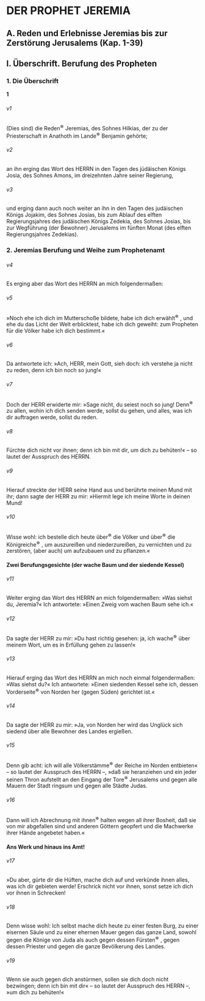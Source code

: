 # DER PROPHET JEREMIA

## A. Reden und Erlebnisse Jeremias bis zur Zerstörung Jerusalems (Kap. 1-39)

## I. Überschrift. Berufung des Propheten

### 1. Die Überschrift

__1__

###### v1
(Dies sind) die Reden<sup title="oder: Aussprüche">&#x2732;</sup>
 Jeremias, des Sohnes Hilkias, der zu der Priesterschaft in Anathoth im Lande<sup title="= Stamme">&#x2732;</sup>
 Benjamin gehörte;

###### v2
an ihn erging das Wort des HERRN in den Tagen des jüdäischen Königs Josia, des Sohnes Amons, im dreizehnten Jahre seiner Regierung,

###### v3
und erging dann auch noch weiter an ihn in den Tagen des judäischen Königs Jojakim, des Sohnes Josias, bis zum Ablauf des elften Regierungsjahres des judäischen Königs Zedekia, des Sohnes Josias, bis zur Wegführung (der Bewohner) Jerusalems im fünften Monat (des elften Regierungsjahres Zedekias).

### 2. Jeremias Berufung und Weihe zum Prophetenamt


###### v4
Es erging aber das Wort des HERRN an mich folgendermaßen:

###### v5
»Noch ehe ich dich im Mutterschoße bildete, habe ich dich erwählt<sup title="oder: ersehen">&#x2732;</sup>
, und ehe du das Licht der Welt erblicktest, habe ich dich geweiht: zum Propheten für die Völker habe ich dich bestimmt.«

###### v6
Da antwortete ich: »Ach, HERR, mein Gott, sieh doch: ich verstehe ja nicht zu reden, denn ich bin noch so jung!«

###### v7
Doch der HERR erwiderte mir: »Sage nicht, du seiest noch so jung! Denn<sup title="oder: sondern">&#x2732;</sup>
 zu allen, wohin ich dich senden werde, sollst du gehen, und alles, was ich dir auftragen werde, sollst du reden.

###### v8
Fürchte dich nicht vor ihnen; denn ich bin mit dir, um dich zu behüten!« – so lautet der Ausspruch des HERRN.

###### v9
Hierauf streckte der HERR seine Hand aus und berührte meinen Mund mit ihr; dann sagte der HERR zu mir: »Hiermit lege ich meine Worte in deinen Mund!

###### v10
Wisse wohl: ich bestelle dich heute über<sup title="oder: für">&#x2732;</sup>
 die Völker und über<sup title="oder: für">&#x2732;</sup>
 die Königreiche<sup title="oder: Königshäuser">&#x2732;</sup>
, um auszureißen und niederzureißen, zu vernichten und zu zerstören, (aber auch) um aufzubauen und zu pflanzen.«

#### Zwei Berufungsgesichte (der wache Baum und der siedende Kessel)


###### v11
Weiter erging das Wort des HERRN an mich folgendermaßen: »Was siehst du, Jeremia?« Ich antwortete: »Einen Zweig vom wachen Baum sehe ich.«

###### v12
Da sagte der HERR zu mir: »Du hast richtig gesehen: ja, ich wache<sup title="= halte die Augen offen">&#x2732;</sup>
 über meinem Wort, um es in Erfüllung gehen zu lassen!«


###### v13
Hierauf erging das Wort des HERRN an mich noch einmal folgendermaßen: »Was siehst du?« Ich antwortete: »Einen siedenden Kessel sehe ich, dessen Vorderseite<sup title="= Ausguß">&#x2732;</sup>
 von Norden her (gegen Süden) gerichtet ist.«

###### v14
Da sagte der HERR zu mir: »Ja, von Norden her wird das Unglück sich siedend über alle Bewohner des Landes ergießen.

###### v15
Denn gib acht: ich will alle Völkerstämme<sup title="oder: Horden">&#x2732;</sup>
 der Reiche im Norden entbieten« – so lautet der Ausspruch des HERRN –, »daß sie heranziehen und ein jeder seinen Thron aufstellt an den Eingang der Tore<sup title="= dicht vor die Tore">&#x2732;</sup>
 Jerusalems und gegen alle Mauern der Stadt ringsum und gegen alle Städte Judas.

###### v16
Dann will ich Abrechnung mit ihnen<sup title="d.h. den Judäern">&#x2732;</sup>
 halten wegen all ihrer Bosheit, daß sie von mir abgefallen sind und anderen Göttern geopfert und die Machwerke ihrer Hände angebetet haben.«

#### Ans Werk und hinaus ins Amt!


###### v17
»Du aber, gürte dir die Hüften, mache dich auf und verkünde ihnen alles, was ich dir gebieten werde! Erschrick nicht vor ihnen, sonst setze ich dich vor ihnen in Schrecken!

###### v18
Denn wisse wohl: Ich selbst mache dich heute zu einer festen Burg, zu einer eisernen Säule und zu einer ehernen Mauer gegen das ganze Land, sowohl gegen die Könige von Juda als auch gegen dessen Fürsten<sup title="oder: oberste Beamte">&#x2732;</sup>
, gegen dessen Priester und gegen die ganze Bevölkerung des Landes.

###### v19
Wenn sie auch gegen dich anstürmen, sollen sie dich doch nicht bezwingen; denn ich bin mit dir« – so lautet der Ausspruch des HERRN –, »um dich zu behüten!«